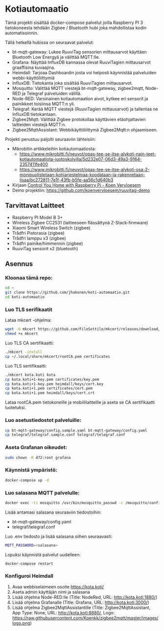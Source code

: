 # Kotiautomaatio

Tämä projekti sisältää docker-compose palvelut joilla Raspberry PI 3 tietokoneesta tehdään
Zigbee / Bluetooth hubi joka mahdollistaa kodin automatisoinnin.

Tällä hetkellä hubissa on seuraavat palvelut:

* bt-mqtt-gateway: Lukee RuuviTag sensorien mittausarvot käyttäen Bluetooth Low Energyä ja välittää MQTT:lle.
* Grafana: Näyttää InfluxDB kannassa olevat RuuviTagien mittausarvot graaffisina kuvaajina.
* Heimdall: Tarjoaa Dashboardin josta voi helposti käynnistää palveluiden webbi-käyttöliittymiä
* InfluxDB: Tietokanta joka sisältää RuuviTagien mittausarvot.
* Mosquitto: Välittää MQTT viestejä bt-mqtt-gateway, zigbee2mqtt, Node-RED ja Telegraf palveluiden välillä.
* Node-RED: Varsinainen kotiautomaation aivot, kytkee eri sensorit ja painikkeet toisiinsa MQTT:n yli.
* Telegraf: Kerää MQTT viestejä (RuuviTagien mittausarvot) ja tallentaa ne InfluxDB tietokantaan.
* Zigbee2Mqtt: Välittää Zigbee protokollaa käyttävien etäohjattavien laitteiden viestejä MQTT:n.
* Zigbee2MqttAssistant: Webbikäyttöliittymä Zigbee2Mqtt:n ohjaamiseen.

Projekti perustuu paljolti seuraaviin lähteisiin:

* Mikrobitin artikkeleihin kotiautomaatiosta:
  * https://www.mikrobitti.fi/neuvot/opas-tee-se-itse-alykoti-nain-teet-kotiautomaatiota-juotoskolvilla/5d232e07-06d3-49a3-9164-2357411fe400
  * https://www.mikrobitti.fi/neuvot/opas-tee-se-itse-alykoti-osa-2-monipuolistetaan-kotijarjestelmaa-koodataan-ja-rakennetaan-lisaa/bc272811-7e1f-43fb-b5fe-aa56c1d640b3
* Kirjaan [Control You Home with Raspberry Pi - Koen Vervloesem](https://www.elektor.com/control-your-home-with-raspberry-pi)
* Demo projektiin: https://github.com/koenvervloesem/ruuvitag-demo

## Tarvittavat Laitteet

* Raspberry PI Model B 3+
* Wireless Zigbee CC2531 (laitteeseen flässättynä Z-Stack-firmware)
* Xiaomi Smart Wireless Switch (zigbee)
* Trådfri Pistorasia (zigbee)
* Trådfri lamppu x3 (zigbee)
* Trådfri painike/himmennin (zigbee)
* RuuviTag sensorit x2 (bluetooth)

## Asennus

### Kloonaa tämä repo:
```bash
cd ~
git clone https://github.com/jhakonen/koti-automaatio.git
cd koti-automaatio
```

### Luo TLS serifikaatit
Lataa mkcert -ohjelma:
```bash
wget -O mkcert https://github.com/FiloSottile/mkcert/releases/download/v1.4.1/mkcert-v1.4.1-linux-arm
chmod +x mkcert
```
Luo TLS CA sertifikaatti:
```bash
./mkcert -install
cp ~/.local/share/mkcert/rootCA.pem certificates
```

Luo TLS sertifikaatti:
```bash
./mkcert kota.koti kota
cp kota.koti+1-key.pem certificates/key.pem
cp kota.koti+1-key.pem heimdall/keys/cert.key 
cp kota.koti+1.pem certificates/cert.pem
cp kota.koti+1.pem heimdall/keys/cert.crt
```

Lataa rootCA.pem tietokoneille ja mobiililaitteille ja aseta se CA sertifikaatti luotetuksi. 

### Luo asetustiedostot palveluille:
```bash
cp bt-mqtt-gateway/config.sample.yaml bt-mqtt-gateway/config.yaml
cp telegraf/telegraf.sample.conf telegraf/telegraf.conf
```

### Aseta Grafanan oikeudet:
```bash
sudo chown -R 472:root grafana
```

### Käynnistä ympäristö:
```bash
docker-compose up -d
```

### Luo salasana MQTT palvelulle:
```bash
docker exec -ti mosquitto /usr/bin/mosquitto_passwd -c /mosquitto/config/passwords koti
```
Lisää antamasi salasana seuraaviin tiedostoihin:
* bt-mqtt-gateway/config.yaml
* telegraf/telegraf.conf

Luo .env tiedosto ja lisää salasana siihen seuraavasti:
```bash
MQTT_PASSWORD=<salasana>
```

Lopuksi käynnistä palvelut uudelleen:
```bash
docker-compose restart
```

### Konfiguroi Heimdall
1. Avaa webbiselaimeen osoite https://kota.koti/
2. Aseta admin käyttäjän nimi ja salasana
3. Lisää ohjelma Node-RED:lle (Title: NodeRed, URL: http://kota.koti:1880/)
4. Lisää ohjelma Grafanalle (Title: Grafana, URL: http://kota.koti:3000/)
5. Lisää ohjelma Zigbee2MqttAssistantille (Title: Zigbee2MqttAssistant, App Type: None, URL: http://kota.koti:8880/, Logo: https://raw.githubusercontent.com/Koenkk/zigbee2mqtt/master/images/logo.png)
